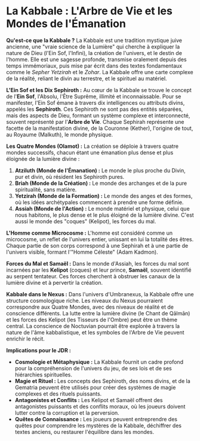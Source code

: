 # La Kabbale : L'Arbre de Vie et les Mondes de l'Émanation

**Qu'est-ce que la Kabbale ?**
La Kabbale est une tradition mystique juive ancienne, une "vraie science de la Lumière" qui cherche à expliquer la nature de Dieu (l'Ein Sof, l'Infini), la création de l'univers, et le destin de l'homme. Elle est une sagesse profonde, transmise oralement depuis des temps immémoriaux, puis mise par écrit dans des textes fondamentaux comme le *Sepher Yetzirah* et le *Zohar*. La Kabbale offre une carte complexe de la réalité, reliant le divin au terrestre, et le spirituel au matériel.

**L'Ein Sof et les Dix Sephiroth :**
Au cœur de la Kabbale se trouve le concept de l'**Ein Sof**, l'Absolu, l'Être Suprême, illimité et inconnaissable. Pour se manifester, l'Ein Sof émane à travers dix intelligences ou attributs divins, appelés les **Sephiroth**. Ces Sephiroth ne sont pas des entités séparées, mais des aspects de Dieu, formant un système complexe et interconnecté, souvent représenté par l'**Arbre de Vie**. Chaque Sephirah représente une facette de la manifestation divine, de la Couronne (Kether), l'origine de tout, au Royaume (Malkuth), le monde physique.

**Les Quatre Mondes (Olamot) :**
La création se déploie à travers quatre mondes successifs, chacun étant une émanation plus dense et plus éloignée de la lumière divine :
1.  **Atziluth (Monde de l'Émanation) :** Le monde le plus proche du Divin, pur et divin, où résident les Sephiroth pures.
2.  **Briah (Monde de la Création) :** Le monde des archanges et de la pure spiritualité, sans matière.
3.  **Yetzirah (Monde de la Formation) :** Le monde des anges et des formes, où les idées archétypales commencent à prendre une forme définie.
4.  **Assiah (Monde de l'Action) :** Le monde matériel et physique, celui que nous habitons, le plus dense et le plus éloigné de la lumière divine. C'est aussi le monde des "coques" (Kelipot), les forces du mal.

**L'Homme comme Microcosme :**
L'homme est considéré comme un microcosme, un reflet de l'univers entier, unissant en lui la totalité des êtres. Chaque partie de son corps correspond à une Sephirah et à une partie de l'univers visible, formant l'"Homme Céleste" (Adam Kadmon).

**Forces du Mal et Samaël :**
Dans le monde d'Assiah, les forces du mal sont incarnées par les **Kelipot** (coques) et leur prince, **Samaël**, souvent identifié au serpent tentateur. Ces forces cherchent à obstruer les canaux de la lumière divine et à pervertir la création.

**Kabbale dans le Nexus :**
Dans l'univers d'Umbranexus, la Kabbale offre une structure cosmologique riche. Les niveaux du Nexus pourraient correspondre aux Quatre Mondes, avec des niveaux de réalité et de conscience différents. La lutte entre la lumière divine (le Chant de Qālmān) et les forces des Kelipot (les Tisseurs de l'Ombre) peut être un thème central. La conscience de Noctuvian pourrait être explorée à travers la nature de l'âme kabbalistique, et les symboles de l'Arbre de Vie peuvent enrichir le récit.

**Implications pour le JDR :**
*   **Cosmologie et Métaphysique :** La Kabbale fournit un cadre profond pour la compréhension de l'univers du jeu, de ses lois et de ses hiérarchies spirituelles.
*   **Magie et Rituel :** Les concepts des Sephiroth, des noms divins, et de la Gematria peuvent être utilisés pour créer des systèmes de magie complexes et des rituels puissants.
*   **Antagonistes et Conflits :** Les Kelipot et Samaël offrent des antagonistes puissants et des conflits moraux, où les joueurs doivent lutter contre la corruption et la perversion.
*   **Quêtes de Connaissance :** Les joueurs peuvent entreprendre des quêtes pour comprendre les mystères de la Kabbale, déchiffrer des textes anciens, ou restaurer l'équilibre dans les mondes.